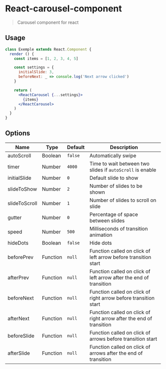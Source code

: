 # React-carousel-component

> Carousel component for react

## Usage
```jsx
class Exemple extends React.Component {
  render () {
    const items = [1, 2, 3, 4, 5]

    const settings = {
      initialSlide: 3,
      beforeNext: _ => console.log('Next arrow clicked')
    }

    return (
      <ReactCarousel {...settings}>
        {items}
      </ReactCarousel>
    )
  }
}
```

## Options
| Name | Type | Default | Description |
|------|------|---------|------------|
| autoScroll | Boolean | `false` | Automatically swipe |
| timer | Number | `4000` | Time to wait between two slides if `autoScroll` is enable |
| initialSlide | Number | `0` | Default slide to show |
| slideToShow | Number | `2` | Number of slides to be shown |
| slideToScroll | Number | `1` | Number of slides to scroll on slide |
| gutter | Number | `0` | Percentage of space between slides |
| speed | Number | `500` | Milliseconds of transition animation |
| hideDots | Boolean | `false` | Hide dots |
| beforePrev | Function | `null` | Function called on click of left arrow before transition start |
| afterPrev | Function | `null` | Function called on click of left arrow after the end of transition |
| beforeNext | Function | `null` | Function called on click of right arrow before transition start |
| afterNext | Function | `null` | Function called on click of right arrow after the end of transition |
| beforeSlide | Function | `null` | Function called on click of arrows before transition start |
| afterSlide | Function | `null` | Function called on click of arrows after the end of transition |
